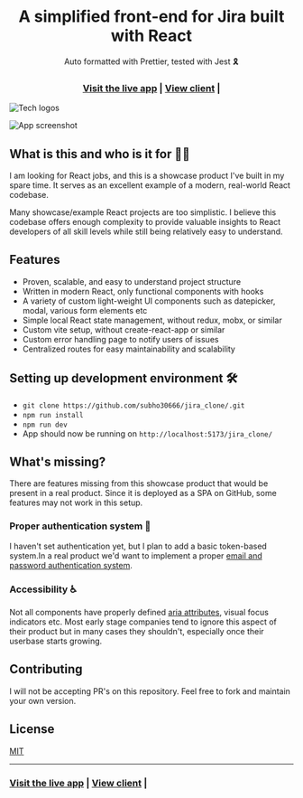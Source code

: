<h1 align="center">A simplified front-end  for Jira  built with React</h1>

<div align="center">Auto formatted with Prettier, tested with Jest 🎗</div>

<h3 align="center">
   <a href="https://subho30666.github.io/jira_clone/">Visit the live app</a> |
  <a href="https://github.com/subho30666/jira_clone/">View client</a> |
</h3>

![Tech logos](https://i.ibb.co/Mf65K5b/1.png)

![App screenshot](https://i.ibb.co/jwDqLqn/Image1.png)

## What is this and who is it for 🤷‍♀️

I am looking for React jobs, and this is a showcase product I've built in my spare time. It serves as an excellent example of a modern, real-world React codebase.

Many showcase/example React projects are too simplistic. I believe this codebase offers enough complexity to provide valuable insights to React developers of all skill levels while still being relatively easy to understand.

## Features

- Proven, scalable, and easy to understand project structure
- Written in modern React, only functional components with hooks
- A variety of custom light-weight UI components such as datepicker, modal, various form elements etc
- Simple local React state management, without redux, mobx, or similar
- Custom vite setup, without create-react-app or similar
- Custom error handling page to notify users of issues
- Centralized routes for easy maintainability and scalability

## Setting up development environment 🛠

- `git clone https://github.com/subho30666/jira_clone/.git`
- `npm run install`
- `npm run dev`
- App should now be running on `http://localhost:5173/jira_clone/`

## What's missing?

There are features missing from this showcase product that would be present in a real product. Since it is deployed as a SPA on GitHub, some features may not work in this setup.

### Proper authentication system 🔐

I haven't set authentication yet, but I plan to add a basic token-based system.In a real product we'd want to implement a proper [email and password authentication system](https://www.google.com/search?q=email+and+password+authentication+node+js&oq=email+and+password+authentication+node+js).

### Accessibility ♿

Not all components have properly defined [aria attributes](https://developer.mozilla.org/en-US/docs/Web/Accessibility/ARIA), visual focus indicators etc. Most early stage companies tend to ignore this aspect of their product but in many cases they shouldn't, especially once their userbase starts growing.

## Contributing

I will not be accepting PR's on this repository. Feel free to fork and maintain your own version.

## License

[MIT](https://opensource.org/licenses/MIT)

<hr>

<h3>
  <a href="https://subho30666.github.io/jira_clone/">Visit the live app</a> |
  <a href="https://github.com/subho30666/jira_clone/">View client</a> |
</h3>
